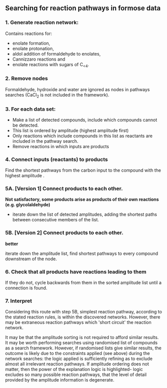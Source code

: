 Searching for reaction pathways in formose data
---

### 1. Generate reaction network:
Contains reactions for:
- enolate formation,
- enolate protonation,
- aldol addition of formaldehyde to enolates,
- Cannizzaro reactions and
- enolate reactions with sugars of C<sub><4</sub>.

### 2. Remove nodes
Formaldehyde, hydroxide and water are ignored as nodes in pathways searches (CaCl<sub>2</sub> is not included in the framework).

### 3. For each data set:
  - Make a list of detected compounds, include which compounds cannot be detected.
  - This list is ordered by amplitude (highest amplitude first)
  - Only reactions which include compounds in this list as reactants are included in the pathway search.
  - Remove reactions in which inputs are products

### 4. Connect inputs (reactants) to products
Find the shortest pathways from the carbon input to the compound with the highest amplitude .

### 5A. [Version 1] Connect products to each other.
**Not satisfactory, some products arise as products of their own reactions (e.g. glycolaldehyde)**

- iterate down the list of detected amplitudes, adding the shortest paths between consecutive members of the list.

### 5B. [Version 2] Connect products to each other.
**better**

iterate down the amplitude list, find shortest pathways to every compound downstream
of the node.

### 6. Check that all products have reactions leading to them
If they do not, cycle backwards from them in the sorted amplitude list until a connection is found.

### 7. Interpret
Considering this route with step 5B, simplest reaction pathway, according to the stated reaction rules, is within the discovered networks. However, there may be extraneous reaction pathways which 'short circuit' the reaction network.

It may be that the amplitude sorting is not required to afford similar results. It may be worth performing searches using randomised list of compounds as a search framework. However, if randomised lists give similar results, the outcome is likely due to the constraints applied (see above) during the network searches: the logic applied is sufficiently refining as to exclude almost all irrelevant reaction pathways. If amplitude ordering does not matter, then the power of the explanation logic is highlighted- logic excludes so many possible reaction pathways, that the level of detail provided by the amplitude information is degenerate.
